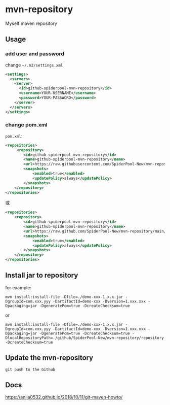 # mvn-repository
Myself maven repository

## Usage
### add user and password
change `~/.m2/settings.xml`

```xml
<settings>
  <servers>
    <server>
      <id>github-spiderpool-mvn-repository</id>
      <username>YOUR-USERNAME</username>
      <password>YOUR-PASSWORD</password>
    </server>
  </servers>
</settings>
```

### change pom.xml
`pom.xml`:
```xml
<repositories>
     <repository>
        <id>github-spiderpool-mvn-repository</id>
        <name>github-spiderpool-mvn-repository</name>
        <url>https://raw.githubusercontent.com/SpiderPool-New/mvn-repository/main/repository</url>
        <snapshots>
            <enabled>true</enabled>
            <updatePolicy>always</updatePolicy>
        </snapshots>
    </repository>
</repositories>
```
或
```xml
<repositories>
    <repository>
        <id>github-spiderpool-mvn-repository</id>
        <name>github-spiderpool-mvn-repository</name>
        <url>https://raw.github.com/SpiderPool-New/mvn-repository/main/repository</url>
        <snapshots>
            <enabled>true</enabled>
            <updatePolicy>always</updatePolicy>
        </snapshots>
    </repository>
</repositories>
```
## Install jar to  repository
for example:
```shell
mvn install:install-file -Dfile=./demo-xxx-1.x.x.jar -DgroupId=com.xxx.yyy -DartifactId=demo-xxx -Dversion=1.xxx.xxx -Dpackaging=jar -DgeneratePom=true -DcreateChecksum=true
```
or
```shell
mvn install:install-file -Dfile=./demo-xxx-1.x.x.jar -DgroupId=com.xxx.yyy -DartifactId=demo-xxx -Dversion=1.xxx.xxx -Dpackaging=jar -DgeneratePom=true -DcreateChecksum=true -DlocalRepositoryPath=./github/SpiderPool-New/mvn-repository/repository -DcreateChecksum=true
```
        
## Update the mvn-repository
```shell
git push to the Github
```

## Docs
https://anjia0532.github.io/2018/10/11/git-maven-howto/
